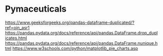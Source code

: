 # Pymaceuticals

https://www.geeksforgeeks.org/pandas-dataframe-duplicated/?ref=oin_asr1
https://pandas.pydata.org/docs/reference/api/pandas.DataFrame.drop_duplicates.html
https://pandas.pydata.org/docs/reference/api/pandas.DataFrame.nunique.html
https://www.w3schools.com/python/matplotlib_pie_charts.asp
